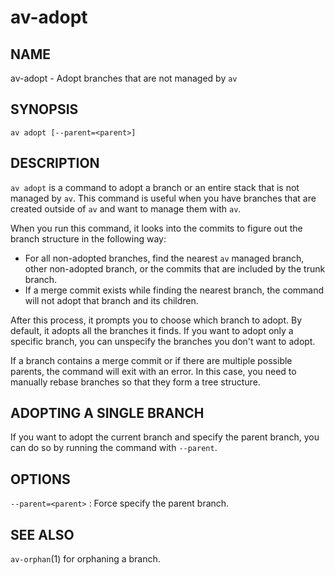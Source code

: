# av-adopt

## NAME

av-adopt - Adopt branches that are not managed by `av`

## SYNOPSIS

```synopsis
av adopt [--parent=<parent>]
```

## DESCRIPTION

`av adopt` is a command to adopt a branch or an entire stack that is not
managed by `av`. This command is useful when you have branches that are created
outside of `av` and want to manage them with `av`.

When you run this command, it looks into the commits to figure out the branch
structure in the following way:

* For all non-adopted branches, find the nearest `av` managed branch, other
  non-adopted branch, or the commits that are included by the trunk branch.
* If a merge commit exists while finding the nearest branch, the command will
  not adopt that branch and its children.

After this process, it prompts you to choose which branch to adopt. By default,
it adopts all the branches it finds. If you want to adopt only a specific
branch, you can unspecify the branches you don't want to adopt.

If a branch contains a merge commit or if there are multiple possible parents,
the command will exit with an error. In this case, you need to manually rebase
branches so that they form a tree structure.

## ADOPTING A SINGLE BRANCH

If you want to adopt the current branch and specify the parent branch, you can
do so by running the command with `--parent`.

## OPTIONS

`--parent=<parent>`
: Force specify the parent branch.

## SEE ALSO

`av-orphan`(1) for orphaning a branch.
